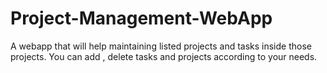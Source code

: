 # Project-Management-WebApp
A webapp that will help maintaining listed projects and tasks inside those projects. You can add , delete tasks and projects according to your needs.
